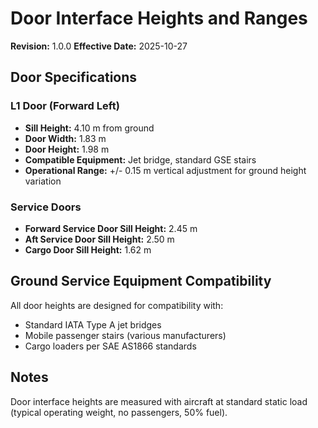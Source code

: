 # Door Interface Heights and Ranges
**Revision:** 1.0.0
**Effective Date:** 2025-10-27

## Door Specifications

### L1 Door (Forward Left)
- **Sill Height:** 4.10 m from ground
- **Door Width:** 1.83 m
- **Door Height:** 1.98 m
- **Compatible Equipment:** Jet bridge, standard GSE stairs
- **Operational Range:** +/- 0.15 m vertical adjustment for ground height variation

### Service Doors
- **Forward Service Door Sill Height:** 2.45 m
- **Aft Service Door Sill Height:** 2.50 m
- **Cargo Door Sill Height:** 1.62 m

## Ground Service Equipment Compatibility
All door heights are designed for compatibility with:
- Standard IATA Type A jet bridges
- Mobile passenger stairs (various manufacturers)
- Cargo loaders per SAE AS1866 standards

## Notes
Door interface heights are measured with aircraft at standard static load (typical operating weight, no passengers, 50% fuel).
